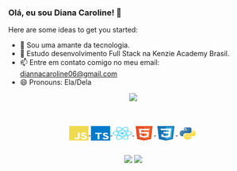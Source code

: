 ### Olá, eu sou Diana Caroline! 👋

Here are some ideas to get you started:

- 🔭 Sou uma amante da tecnologia.
- 🌱 Estudo desenvolvimento Full Stack na Kenzie Academy Brasil.
- 📫 Entre em contato comigo no meu email: diannacaroline06@gmail.com
- 😄 Pronouns: Ela/Dela

<div align="center">
  <a href="https://github.com/DianaCarolineCV">
  <img height="180em" src="https://github-readme-stats.vercel.app/api?username=DianaCarolineCV&show_icons=true&theme=dark&include_all_commits=true&count_private=true"/>
  
  ##
  
  <div style="display: inline_block"><br>
  <img align="center" alt="Rafa-Js" height="30" width="40" src="https://raw.githubusercontent.com/devicons/devicon/master/icons/javascript/javascript-plain.svg">
  <img align="center" alt="Rafa-Ts" height="30" width="40" src="https://raw.githubusercontent.com/devicons/devicon/master/icons/typescript/typescript-plain.svg">
  <img align="center" alt="Rafa-React" height="30" width="40" src="https://raw.githubusercontent.com/devicons/devicon/master/icons/react/react-original.svg">
  <img align="center" alt="Rafa-HTML" height="30" width="40" src="https://raw.githubusercontent.com/devicons/devicon/master/icons/html5/html5-original.svg">
  <img align="center" alt="Rafa-CSS" height="30" width="40" src="https://raw.githubusercontent.com/devicons/devicon/master/icons/css3/css3-original.svg">
  <img align="center" alt="Rafa-Python" height="30" width="40" src="https://raw.githubusercontent.com/devicons/devicon/master/icons/python/python-original.svg">
</div>
    
   ##
    
  <div> 
  <a href="https://www.linkedin.com/in/diana-caroline-317a91236/" target="_blank"><img src="https://img.shields.io/badge/-LinkedIn-%230077B5?style=for-the-badge&logo=linkedin&logoColor=white" target="_blank"></a> 
     <a href = "mailto:diannacaroline06@gmail.com"><img src="https://img.shields.io/badge/-Gmail-%23333?style=for-the-badge&logo=gmail&logoColor=white" target="_blank"></a>
 

